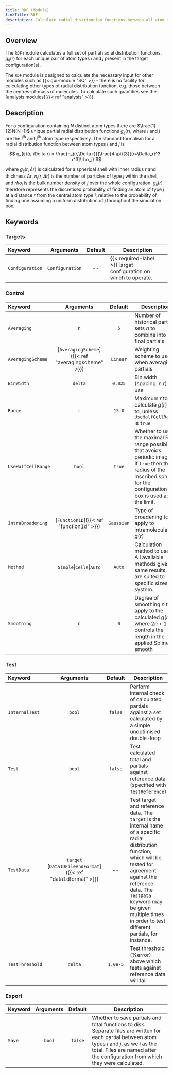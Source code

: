 ```yaml
---
title: RDF (Module)
linkTitle: RDF
description: Calculate radial distribution functions between all atom types
---
```


## Overview

The `RDF` module calculates a full set of partial radial distribution functions, $g_{ij}(r)$ for each unique pair of atom types $i$ and $j$ present in the target configuration(s).

The `RDF` module is designed to calculate the necessary input for other modules such as {{< gui-module "SQ" >}} - there is no facility for calculating other types of radial distribution function, e.g. those between the centres-of-mass of molecules. To calculate such quantities see the [analysis modules]({{< ref "analysis" >}}).

## Description

For a configuration containing $N$ distinct atom types there are $\frac{1}{2}N(N+1)$ unique partial radial distribution functions $g_{ij}(r)$, where $i$ and $j$ are the $i^{th}$ and $j^{th}$ atom type respectively. The standard formalism for a radial distribution function between atom types $i$ and $j$ is

$$ g_{ij}(r, \Delta r) = \frac{n_j(r,\Delta r)}{\frac{4 \pi}{3}[(r+\Delta_r)^3 - r^3]\rho_j} $$

where $g_{ij}(r, \Delta r)$ is calculated for a spherical shell with inner radius $r$ and thickness $\Delta r$, $n_j(r, \Delta r)$ is the number of particles of type $j$ within the shell, and $rho_j$ is the bulk number density of $j$ over the whole configuration. $g_{ij}(r)$ therefore represents the discretised probability of finding an atom of type $j$ at a distance $r$ from the central atom type $i$, relative to the probability of finding one assuming a uniform distribution of $j$ throughout the simulation box.

## Keywords

### Targets

|Keyword|Arguments|Default|Description|
|:------|:--:|:-----:|-----------|
|`Configuration`|`Configuration`|--|{{< required-label >}}Target configuration on which to operate.|

### Control
|Keyword|Arguments|Default|Description|
|:------|:--:|:-----:|-----------|
|`Averaging`|`n`|`5`|Number of historical partial sets $n$ to combine into final partials|
|`AveragingScheme`|[`AveragingScheme`]({{< ref "averagingscheme" >}})|`Linear`|Weighting scheme to use when averaging partials|
|`BinWidth`|`delta`|`0.025`|Bin width (spacing in $r$) to use|
|`Range`|`r`|`15.0`|Maximum $r$ to calculate $g(r)$ out to, unless `UseHalfCellRange` is `true`|
|`UseHalfCellRange`|`bool`|`true`|Whether to use the maximal RDF range possible that avoids periodic images. If `true` then the radius of the inscribed sphere for the configuration box is used as the limit.|
|`IntraBroadening`|[`Function1D`]({{< ref "function1d" >}})|`Gaussian`|Type of broadening to apply to intramolecular $g(r)$|
|`Method`|`Simple`\|`Cells`\|`Auto`|`Auto`|Calculation method to use. All available methods give the same results, but are suited to specific sizes of system.|
|`Smoothing`|`n`|`0`|Degree of smoothing $n$ to apply to the calculated $g(r)$, where $2n+1$ controls the length in the applied Spline smooth|

### Test
|Keyword|Arguments|Default|Description|
|:------|:--:|:-----:|-----------|
|`InternalTest`|`bool`|`false`|Perform internal check of calculated partials against a set calculated by a simple unoptimised double-loop|
|`Test`|`bool`|`false`|Test calculated total and partials against reference data (specified with `TestReference`)|
|`TestData`|`target`<br/>[`Data1DFileAndFormat`]({{< ref "data1dformat" >}})|--|Test target and reference data. The `target` is the internal name of a specific radial distribution function, which will be tested for agreement against the reference data. The `TestData` keyword may be given multiple times in order to test different partials, for instance.|
|`TestThreshold`|`delta`|`1.0e-5`|Test threshold (%error) above which tests against reference data will fail|

### Export
|Keyword|Arguments|Default|Description|
|:------|:--:|:-----:|-----------|
|`Save`|`bool`|`false`|Whether to save partials and total functions to disk. Separate files are written for each partial between atom types $i$ and $j$, as well as the total. Files are named after the configuration from which they were calculated.|
